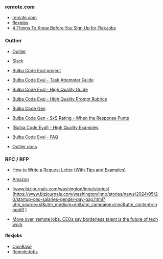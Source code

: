 ### remote.com ## 
- [remote.com](https://remote.com/jobs?utm_device=c&utm_term=&utm_placement=youtube.com&utm_campaign=AW_USCA_NU_CON_Remote_en_YouTube_DTMB_MAXCON_RemoteTalent&utm_source=google&utm_medium=cpc&utm_content=681676430393&hsa_acc=3739679445&hsa_cam=20795979544&hsa_grp=151095995930&hsa_ad=681676430393&hsa_src=ytv&hsa_tgt=&hsa_kw=&hsa_mt=&hsa_net=adwords&hsa_ver=3&gclid=CjwKCAiAyp-sBhBSEiwAWWzTnnbU8AB_t50ejxwIb6eh2UDVYpchFE8vid58xAwe8qXbP0l01QUpmxoCtJcQAvD_BwE)
- [flexjobs](https://www.flexjobs.com)
- [4 Things To Know Before You Sign Up for FlexJobs](https://clark.com/employment-military/flexjobs-work-from-home-jobs/)

### Outlier
- [Outlier](https://outlier.ai) 
- [Slack](https://app.slack.com/client/T04NSCKKTHC/C04NZ0WNWEN)
- [Bulba Code Eval project](https://docs.google.com/document/d/1rY_vkPPsrAqKFsG7EMdPpvXTxmnX1dCYbTYthk406Fs/edit)
- [Bulba Code Eval - Task Attempter Guide](https://docs.google.com/document/d/12aV7yxMLjnwbyaCpJTkgVBulEmQX2nEsydAk0cTw_GU/edit#heading=h.rhzuqb1bqbh9)
- [Bulba Code Eval - High Quality Guide](https://docs.google.com/document/d/1WX44xO_BysYP8dS32BafHbDHP2FK9RMHbjdyn0hr-Lw/edit) 
- [Bulba Code Eval - High Quality Prompt Rubrics](https://docs.google.com/document/d/1Zu4O3e-mJMLXixD8c7Pa0iPEffrKiYNZ_hUn3WdNizg/edit)
- [Bulbo Code Gen](https://drive.google.com/file/d/17tp1QeI662G9_8u518qgKhQNjoYBDPBo/view)
- [Bulba Code Gen - SxS Rating - When the Response Punts](https://docs.google.com/document/u/1/d/e/2PACX-1vTa6NusvvOPtOC8Pl6mCvodnPq5W1m00pv_wjOq9ibxb1HHJpEiJnYgTyTD7EYm4I2y0oX8nwpVRvpz/pub)
- [[Bulba Code Eval] - High Quality Examples](https://www.loom.com/share/be6ada112c0a44d19bd638a5b3d40b77?sid=44c8ead3-c02a-44cf-a98f-68393aa59b3b)
- [Bulba Code Eval - FAQ](https://docs.google.com/document/d/1fp0FT6xC1tkF7CrnD8jaozryRY9cpzspagHjKg4iOZ4/edit#heading=h.xgr2domldmhv) 

- [Outlier docs](https://docs.google.com/document/d/1iEGurFzjcPOg3SR4eJ_wExeu_SHm6SlDFq9PeG9mIow/edit#heading=h.57h0qvxrmkqt)

### RFC / RFP
- [How to Write a Request Letter (With Tips and Examples)](https://ca.indeed.com/career-advice/career-development/how-to-write-request-letter)


- [Amazon](https://www.pubcourse.com/yt?utm_medium=cpc&utm_source=google&utm_campaign=21171780932&utm_agid=160706701893&utm_term=&creative=696113295103&device=c&placement=youtube.com&gc_id=21171780932&h_ga_id=160706701893&h_ad_id=696113295103&h_keyword_id=&h_keyword=&h_placement=youtube.com&gclid=EAIaIQobChMIzbHF-NeIhgMVhuXnAx34uAFlEAEYAiAAEgLGG_D_BwE)

- [www.bizjournals.com/washington/inno/stories](https://www.bizjournals.com/washington/inno/stories/news/2024/05/20/startup-ceo-salaries-gender-pay-gap.html?utm_source=st&utm_medium=en&utm_campaign=inno&utm_content=innontlf
)

- [Move over, remote jobs. CEOs say borderless talent is the future of tech work](https://www.cnbc.com/2024/06/30/move-over-remote-ceos-say-borderless-talent-future-tech-jobs.html?utm_source=pocket-newtab-en-us)

#### flexjobs
- [CoinBase](https://www.flexjobs.com/remote-jobs/company/coinbase)
- [RemoteJobs](https://www.flexjobs.com/blog/post/companies-switching-remote-work-long-term/?utm_source=Iterable-mktg&utm_medium=email&utm_campaign=11391255&utm_content=reg-only-newsletter_20241016&utm_template=14979875)
